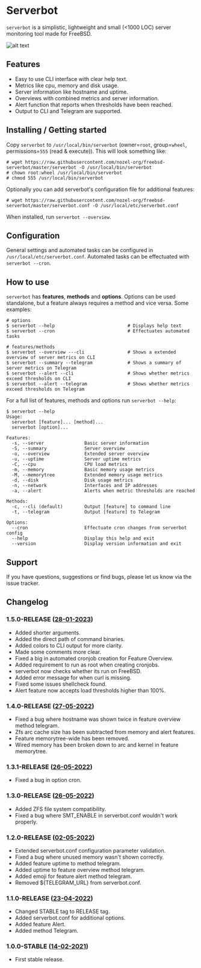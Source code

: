 # Serverbot
`serverbot` is a simplistic, lightweight and small (<1000 LOC) server monitoring tool made for FreeBSD.

![alt text](https://raw.githubusercontent.com/nozel-org/freebsd-serverbot/master/resources/banner.jpg)

## Features
* Easy to use CLI interface with clear help text.
* Metrics like cpu, memory and disk usage.
* Server information like hostname and uptime.
* Overviews with combined metrics and server information.
* Alert function that reports when thresholds have been reached.
* Output to CLI and Telegram are supported.

## Installing / Getting started
Copy `serverbot` to `/usr/local/bin/serverbot` (owner=`root`, group=`wheel`, permissions=`555` (read & execute)). This will look something like:
```
# wget https://raw.githubusercontent.com/nozel-org/freebsd-serverbot/master/serverbot -O /usr/local/bin/serverbot
# chown root:wheel /usr/local/bin/serverbot
# chmod 555 /usr/local/bin/serverbot
```
Optionally you can add serverbot's configuration file for additional features:
```
# wget https://raw.githubusercontent.com/nozel-org/freebsd-serverbot/master/serverbot.conf -O /usr/local/etc/serverbot.conf
```
When installed, run `serverbot --overview`.

## Configuration
General settings and automated tasks can be configured in `/usr/local/etc/serverbot.conf`. Automated tasks can be effectuated with `serverbot --cron`.

## How to use
`serverbot` has **features**, **methods** and **options**. Options can be used standalone, but a feature always requires a method and vice versa. Some examples:

```
# options
$ serverbot --help                           # Displays help text
$ serverbot --cron                           # Effectuates automated tasks

# features/methods
$ serverbot --overview ---cli                # Shows a extended overview of server metrics on CLI
$ serverbot --summary --telegram             # Shows a summary of server metrics on Telegram
$ serverbot --alert --cli                    # Shows whether metrics exceed thresholds on CLI
$ serverbot --alert --telegram               # Shows whether metrics exceed thresholds on Telegram
```

For a full list of features, methods and options run `serverbot --help`:
```
$ serverbot --help
Usage:
  serverbot [feature]... [method]...
  serverbot [option]...

Features:
  -s, --server               Basic server information
  -S, --summary              Server overview
  -o, --overview             Extended server overview
  -u, --uptime               Server uptime metrics
  -C, --cpu                  CPU load metrics
  -m, --memory               Basic memory usage metrics
  -M, --memorytree           Extended memory usage metrics
  -d, --disk                 Disk usage metrics
  -n, --network              Interfaces and IP addresses
  -a, --alert                Alerts when metric thresholds are reached

Methods:
  -c, --cli (default)        Output [feature] to command line
  -t, --telegram             Output [feature] to Telegram

Options:
  --cron                     Effectuate cron changes from serverbot config
  --help                     Display this help and exit
  --version                  Display version information and exit
```

## Support
If you have questions, suggestions or find bugs, please let us know via the issue tracker.

## Changelog
### 1.5.0-RELEASE ([28-01-2023](https://github.com/nozel-org/freebsd-serverbot/commit/9297b2545c296697b32938eb851bd90d3e5e12ce))
- Added shorter arguments.
- Added the direct path of command binaries.
- Added colors to CLI output for more clarity.
- Made some comments more clear.
- Fixed a big in automated cronjob creation for Feature Overview.
- Added requirement to run as root when creating cronjobs.
- serverbot now checks whether its run on FreeBSD.
- Added error message for when curl is missing.
- Fixed some issues shellcheck found.
- Alert feature now accepts load thresholds higher than 100%.

### 1.4.0-RELEASE ([27-05-2022](https://github.com/nozel-org/freebsd-serverbot/commit/e007966a2949659d0f223da4ecfb2de7ad2191cd))
- Fixed a bug where hostname was shown twice in feature overview method telegram.
- Zfs arc cache size has been subtracted from memory and alert features.
- Feature memorytree-wide has been removed.
- Wired memory has been broken down to arc and kernel in feature memorytree.

### 1.3.1-RELEASE ([26-05-2022](https://github.com/nozel-org/freebsd-serverbot/commit/6cf4d6ec3051b7912c82adc025366ff3f56207ba))
- Fixed a bug in option cron.

### 1.3.0-RELEASE ([26-05-2022](https://github.com/nozel-org/freebsd-serverbot/commit/64fbec6c31a98963ce64e04c63b6678c6f002739))
- Added ZFS file system compatibility.
- Fixed a bug where SMT_ENABLE in serverbot.conf wouldn't work properly.

### 1.2.0-RELEASE ([02-05-2022](https://github.com/nozel-org/freebsd-serverbot/commit/e839a0a4582919ea0a8547618a4097426083b911))
- Extended serverbot.conf configuration parameter validation.
- Fixed a bug where unused memory wasn't shown correctly.
- Added feature uptime to method telegram.
- Added uptime to feature overview method telegram.
- Added emoji for feature alert method telegram.
- Removed ${TELEGRAM_URL} from serverbot.conf.

### 1.1.0-RELEASE ([23-04-2022](https://github.com/nozel-org/freebsd-serverbot/commit/881c318e0aeac671a045b2701ac40d86dd807d49))
- Changed STABLE tag to RELEASE tag.
- Added serverbot.conf for additional options.
- Added feature Alert.
- Added method Telegram.

### 1.0.0-STABLE ([14-02-2021](https://github.com/nozel-org/freebsd-serverbot/commit/066fc9525af8daa444ba45648c61a5a450609002))
- First stable release.